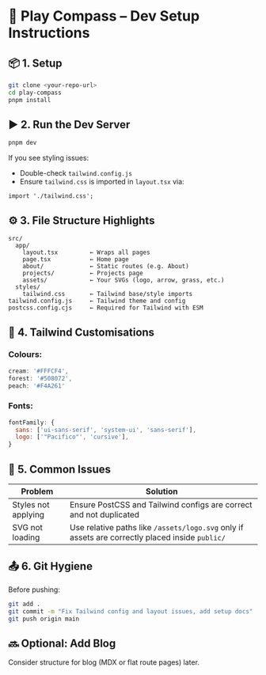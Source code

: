# 🧭 Play Compass – Dev Setup Instructions

## 📦 1. Setup

```bash
git clone <your-repo-url>
cd play-compass
pnpm install
```

## ▶️ 2. Run the Dev Server

```bash
pnpm dev
```

If you see styling issues:

* Double-check `tailwind.config.js`
* Ensure `tailwind.css` is imported in `layout.tsx` via:

```tsx
import './tailwind.css';
```

## ⚙️ 3. File Structure Highlights

```
src/
  app/
    layout.tsx         ← Wraps all pages
    page.tsx           ← Home page
    about/             ← Static routes (e.g. About)
    projects/          ← Projects page
    assets/            ← Your SVGs (logo, arrow, grass, etc.)
  styles/
    tailwind.css       ← Tailwind base/style imports
tailwind.config.js     ← Tailwind theme and config
postcss.config.cjs     ← Required for Tailwind with ESM
```

## 🎨 4. Tailwind Customisations

### Colours:

```js
cream: '#FFFCF4',
forest: '#508072',
peach: '#F4A261'
```

### Fonts:

```js
fontFamily: {
  sans: ['ui-sans-serif', 'system-ui', 'sans-serif'],
  logo: ['"Pacifico"', 'cursive'],
}
```

## 🚻 5. Common Issues

| Problem             | Solution                                                                                        |
| ------------------- | ----------------------------------------------------------------------------------------------- |
| Styles not applying | Ensure PostCSS and Tailwind configs are correct and not duplicated                              |
| SVG not loading     | Use relative paths like `/assets/logo.svg` only if assets are correctly placed inside `public/` |

## 📤 6. Git Hygiene

Before pushing:

```bash
git add .
git commit -m "Fix Tailwind config and layout issues, add setup docs"
git push origin main
```

## 🔜 Optional: Add Blog

Consider structure for blog (MDX or flat route pages) later.
